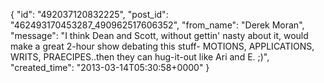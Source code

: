  {
   "id": "492037120832225",
   "post_id": "462493170453287_490962517606352",
   "from_name": "Derek Moran",
   "message": "I think Dean and Scott, without gettin' nasty about it, would make a great 2-hour show debating this stuff- MOTIONS, APPLICATIONS, WRITS, PRAECIPES..then they can hug-it-out like Ari and E.  ;)",
   "created_time": "2013-03-14T05:30:58+0000"
 }
